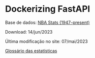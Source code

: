 # Dockerizing FastAPI 

Base de dados: [NBA Stats (1947-present)](https://www.kaggle.com/datasets/sumitrodatta/nba-aba-baa-stats)

Download: 14/jun/2023

Última modificação no site: 07/mai/2023

[Glossário das estatísticas](https://www.basketball-reference.com/about/glossary.html)